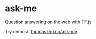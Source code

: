 # ask-me
Question answering on the web with TF.js

Try demo at [thomaszhu.cn/ask-me](https://thomaszhu.cn/ask-me).
